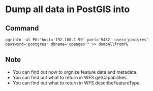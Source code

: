 Dump all data in PostGIS into
=============================

## Command
`ogrinfo -al PG:"host='192.168.1.99' port='5432' user='postgres' password='postgres' dbname='opengeo'" >> dumpAllfromPG`

## Note
* You can find out how to orgnize feature data and metadata.
* You can find out what to return in WFS getCapabilities.
* You can find out what to return in WFS describeFeatureType.
